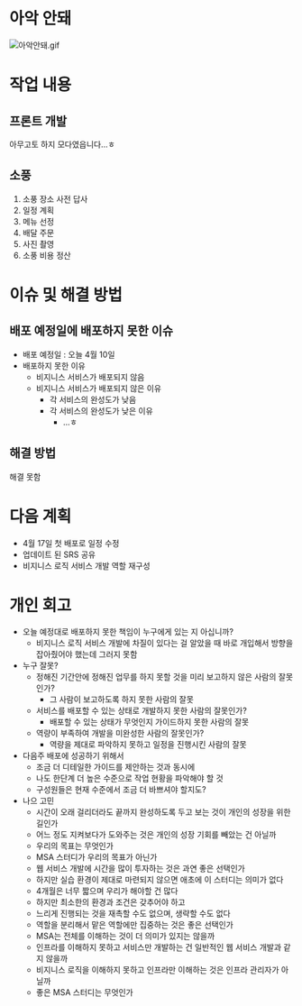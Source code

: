 # 아악 안돼

![아악안돼.gif](../../9_images/%EC%95%84%EC%95%85%EC%95%88%EB%8F%BC.gif)

# 작업 내용

## 프론트 개발

아무고토 하지 모다였읍니다...ㅎ

## 소풍

1. 소풍 장소 사전 답사
2. 일정 계획
3. 메뉴 선정
4. 배달 주문
5. 사진 촬영
6. 소풍 비용 정산

# 이슈 및 해결 방법

## 배포 예정일에 배포하지 못한 이슈

- 배포 예정일 : 오늘 4월 10일
- 배포하지 못한 이유
  - 비지니스 서비스가 배포되지 않음
  - 비지니스 서비스가 배포되지 않은 이유
    - 각 서비스의 완성도가 낮음
    - 각 서비스의 완성도가 낮은 이유
      - ...ㅎ

## 해결 방법

해결 못함

# 다음 계획

- 4월 17일 첫 배포로 일정 수정
- 업데이트 된 SRS 공유
- 비지니스 로직 서비스 개발 역할 재구성

# 개인 회고

- 오늘 예정대로 배포하지 못한 책임이 누구에게 있는 지 아십니까? 
  - 비지니스 로직 서비스 개발에 차질이 있다는 걸 알았을 때 바로 개입해서 방향을 잡아줬어야 했는데 그러지 못함
- 누구 잘못?
  - 정해진 기간안에 정해진 업무를 하지 못할 것을 미리 보고하지 않은 사람의 잘못인가?
    - 그 사람이 보고하도록 하지 못한 사람의 잘못
  - 서비스를 배포할 수 있는 상태로 개발하지 못한 사람의 잘못인가?
    - 배포할 수 있는 상태가 무엇인지 가이드하지 못한 사람의 잘못
  - 역량이 부족하여 개발을 미완성한 사람의 잘못인가?
    - 역량을 제대로 파악하지 못하고 일정을 진행시킨 사람의 잘못
- 다음주 배포에 성공하기 위해서
  - 조금 더 디테일한 가이드를 제안하는 것과 동시에
  - 나도 한단계 더 높은 수준으로 작업 현황을 파악해야 할 것
  - 구성원들은 현재 수준에서 조금 더 바쁘셔야 할지도?
- 나으 고민
  - 시간이 오래 걸리더라도 끝까지 완성하도록 두고 보는 것이 개인의 성장을 위한 길인가
  - 어느 정도 지켜보다가 도와주는 것은 개인의 성장 기회를 빼았는 건 아닐까
  - 우리의 목표는 무엇인가
  - MSA 스터디가 우리의 목표가 아닌가
  - 웹 서비스 개발에 시간을 많이 투자하는 것은 과연 좋은 선택인가
  - 하지만 실습 환경이 제대로 마련되지 않으면 애초에 이 스터디는 의미가 없다
  - 4개월은 너무 짧으며 우리가 해야할 건 많다
  - 하지만 최소한의 환경과 조건은 갖추어야 하고
  - 느리게 진행되는 것을 재촉할 수도 없으며, 생략할 수도 없다
  - 역할을 분리해서 맡은 역할에만 집중하는 것은 좋은 선택인가
  - MSA는 전체를 이해하는 것이 더 의미가 있지는 않을까
  - 인프라를 이해하지 못하고 서비스만 개발하는 건 일반적인 웹 서비스 개발과 같지 않을까
  - 비지니스 로직을 이해하지 못하고 인프라만 이해하는 것은 인프라 관리자가 아닐까
  - 좋은 MSA 스터디는 무엇인가